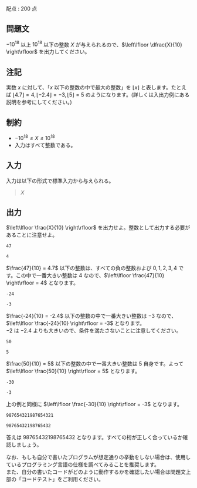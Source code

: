配点 : $200$ 点

## 問題文

$-10^{18}$ 以上 $10^{18}$ 以下の整数 $X$ が与えられるので、$\left\lfloor \dfrac{X}{10} \right\rfloor$ を出力してください。

## 注記

実数 $x$ に対して、「$x$ 以下の整数の中で最大の整数」を $\left\lfloor x \right\rfloor$ と表します。たとえば $\left\lfloor 4.7 \right\rfloor = 4, \left\lfloor -2.4 \right\rfloor = -3, \left\lfloor 5 \right\rfloor = 5$ のようになります。(詳しくは入出力例にある説明を参考にしてください。)

## 制約

- $-10^{18} \leq X \leq 10^{18}$
- 入力はすべて整数である。

## 入力

入力は以下の形式で標準入力から与えられる。

> $X$

## 出力

$\left\lfloor \frac{X}{10} \right\rfloor$ を出力せよ。整数として出力する必要があることに注意せよ。

```input1
47
```

```output1
4
```

$\frac{47}{10} = 4.7$ 以下の整数は、すべての負の整数および $0, 1, 2, 3, 4$ です。この中で一番大きい整数は $4$ なので、$\left\lfloor \frac{47}{10} \right\rfloor = 4$ となります。

```input2
-24
```

```output2
-3
```

$\frac{-24}{10} = -2.4$ 以下の整数の中で一番大きい整数は $-3$ なので、 $\left\lfloor \frac{-24}{10} \right\rfloor = -3$ となります。<br>
$-2$ は $-2.4$ よりも大きいので、条件を満たさないことに注意してください。

```input3
50
```

```output3
5
```

$\frac{50}{10} = 5$ 以下の整数の中で一番大きい整数は $5$ 自身です。よって $\left\lfloor \frac{50}{10} \right\rfloor = 5$ となります。

```input4
-30
```

```output4
-3
```

上の例と同様に $\left\lfloor \frac{-30}{10} \right\rfloor = -3$ となります。

```input5
987654321987654321
```

```output5
98765432198765432
```

答えは $98765432198765432$ となります。すべての桁が正しく合っているか確認しましょう。

なお、もしも自分で書いたプログラムが想定通りの挙動をしない場合は、使用しているプログラミング言語の仕様を調べてみることを推奨します。<br>
また、自分の書いたコードがどのように動作するかを確認したい場合は問題文上部の「コードテスト」をご利用ください。